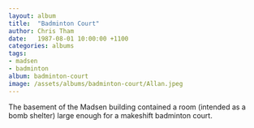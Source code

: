 ```yaml
---
layout: album
title:  "Badminton Court"
author: Chris Tham
date:   1987-08-01 10:00:00 +1100
categories: albums
tags:
- madsen
- badminton
album: badminton-court
image: /assets/albums/badminton-court/Allan.jpeg
---
```

The basement of the Madsen building contained a room (intended as a bomb shelter) large enough for a makeshift badminton court.